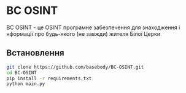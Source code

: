 #  **BC OSINT**
BC OSINT - це OSINT програмне забезпечення для знаходження і нформації про будь-якого (не завжди) жителя Білої Церки

## Встановлення
```bash
git clone https://github.com/basebody/BC-OSINT.git
cd BC-OSINT
pip install -r requirements.txt
python main.py